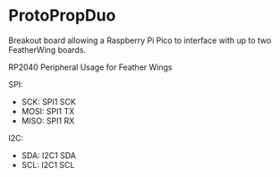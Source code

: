 # ProtoPropDuo
Breakout board allowing a Raspberry Pi Pico to interface with up to two FeatherWing boards.

RP2040 Peripheral Usage for Feather Wings

SPI:
  * SCK: SPI1 SCK
  * MOSI: SPI1 TX
  * MISO: SPI1 RX

I2C:
  * SDA: I2C1 SDA
  * SCL: I2C1 SCL
